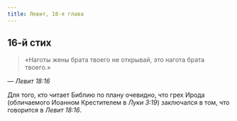 ```yaml
---
title: Левит, 18-я глава
---
```


## 16-й стих

> «Наготы жены брата твоего не открывай, это нагота брата твоего.»

— <cite>Левит 18:16</cite>

Для того, кто читает Библию по плану очевидно, что грех Ирода (обличаемого
Иоанном Крестителем в <cite>Луки 3:19</cite>) заключался в том, что говорится в <cite>Левит 18:16</cite>.
